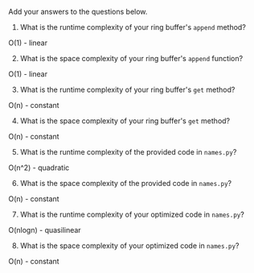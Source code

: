 Add your answers to the questions below.

1. What is the runtime complexity of your ring buffer's `append` method?

O(1) - linear

2. What is the space complexity of your ring buffer's `append` function?

O(1) - linear

3. What is the runtime complexity of your ring buffer's `get` method?

O(n) - constant

4. What is the space complexity of your ring buffer's `get` method?

O(n) - constant

5. What is the runtime complexity of the provided code in `names.py`?

O(n^2) - quadratic

6. What is the space complexity of the provided code in `names.py`?

O(n) - constant

7. What is the runtime complexity of your optimized code in `names.py`?

O(nlogn) - quasilinear

8. What is the space complexity of your optimized code in `names.py`?

O(n) - constant